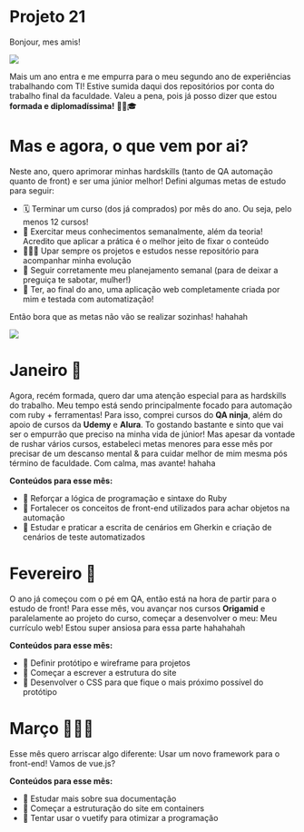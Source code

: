 # Projeto 21
Bonjour, mes amis!

![](https://media.giphy.com/media/3ornk57KwDXf81rjWM/giphy.gif)

Mais um ano entra e me empurra para o meu segundo ano de experiências trabalhando com TI! Estive sumida daqui dos repositórios por conta do trabalho final da faculdade. Valeu a pena, pois já posso dizer que estou **formada e diplomadíssima!** 💪😗🎓

# Mas e agora, o que vem por ai?

Neste ano, quero aprimorar minhas hardskills (tanto de QA automação quanto de front) e ser uma júnior melhor! Defini algumas metas de estudo para seguir:

- 🗓️ Terminar um curso (dos já comprados) por mês do ano. Ou seja, pelo menos 12 cursos!
- 🌱 Exercitar meus conhecimentos semanalmente, além da teoria! Acredito que aplicar a prática é o melhor jeito de fixar o conteúdo
- 🧙🏻‍♀️ Upar sempre os projetos e estudos nesse repositório para acompanhar minha evolução
- 👀 Seguir corretamente meu planejamento semanal (para de deixar a preguiça te sabotar, mulher!)
- 🌳 Ter, ao final do ano, uma aplicação web completamente criada por mim e testada com automatização!

Então bora que as metas não vão se realizar sozinhas! hahahah

![](https://media.giphy.com/media/yGAC4QblGKPkc/giphy.gif)

# Janeiro 🐢

Agora, recém formada, quero dar uma atenção especial para as hardskills do trabalho. Meu tempo está sendo principalmente focado para automação com ruby + ferramentas!
Para isso, comprei cursos do **QA ninja**, além do apoio de cursos da **Udemy** e **Alura**. To gostando bastante e sinto que vai ser o empurrão que preciso na minha vida de júnior!
Mas apesar da vontade de rushar vários cursos, estabeleci metas menores para esse mês por precisar de um descanso mental & para cuidar melhor de mim mesma pós término de faculdade. Com calma, mas avante! hahaha

**Conteúdos para esse mês:**

- 🥚 Reforçar a lógica de programação e sintaxe do Ruby
- 🐣 Fortalecer os conceitos de front-end utilizados para achar objetos na automação
- 🐥 Estudar e praticar a escrita de cenários em Gherkin e criação de cenários de teste automatizados

# Fevereiro 🌱

O ano já começou com o pé em QA, então está na hora de partir para o estudo de front! Para esse mês, vou avançar nos cursos **Origamid** e paralelamente ao projeto do curso, começar a desenvolver o meu: Meu currículo web! Estou super ansiosa para essa parte hahahahah

**Conteúdos para esse mês:**

- 🥚 Definir protótipo e wireframe para projetos
- 🐣 Começar a escrever a estrutura do site
- 🐥 Desenvolver o CSS para que fique o mais próximo possível do protótipo

# Março 🧙🏻‍♀️

Esse mês quero arriscar algo diferente: Usar um novo framework para o front-end! Vamos de vue.js?

**Conteúdos para esse mês:**

- 🥚 Estudar mais sobre sua documentação
- 🐣 Começar a estruturação do site em containers
- 🐥 Tentar usar o vuetify para otimizar a programação
